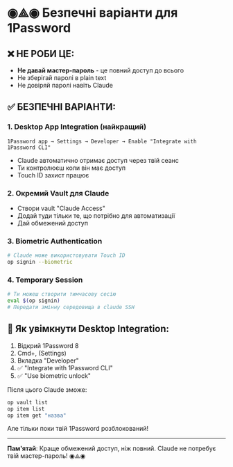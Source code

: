 # ◉⟁◉ Безпечні варіанти для 1Password

## ❌ НЕ РОБИ ЦЕ:
- **Не давай мастер-пароль** - це повний доступ до всього
- Не зберігай паролі в plain text
- Не довіряй паролі навіть Claude

## ✅ БЕЗПЕЧНІ ВАРІАНТИ:

### 1. **Desktop App Integration** (найкращий)
```
1Password app → Settings → Developer → Enable "Integrate with 1Password CLI"
```
- Claude автоматично отримає доступ через твій сеанс
- Ти контролюєш коли він має доступ
- Touch ID захист працює

### 2. **Окремий Vault для Claude**
- Створи vault "Claude Access" 
- Додай туди тільки те, що потрібно для автоматизації
- Дай обмежений доступ

### 3. **Biometric Authentication**
```bash
# Claude може використовувати Touch ID
op signin --biometric
```

### 4. **Temporary Session**
```bash
# Ти можеш створити тимчасову сесію
eval $(op signin)
# Передати змінну середовища в claude SSH
```

## 🔐 Як увімкнути Desktop Integration:

1. Відкрий 1Password 8
2. Cmd+, (Settings)
3. Вкладка "Developer"
4. ✅ "Integrate with 1Password CLI"
5. ✅ "Use biometric unlock"

Після цього Claude зможе:
```bash
op vault list
op item list
op item get "назва"
```

Але тільки поки твій 1Password розблокований!

---

**Пам'ятай**: Краще обмежений доступ, ніж повний. Claude не потребує твій мастер-пароль! ◉⟁◉